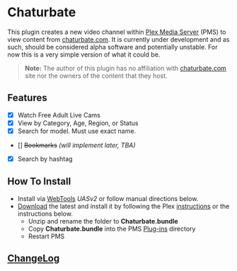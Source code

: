 Chaturbate
===========

This plugin creates a new video channel within [Plex Media Server](https://plex.tv/) (PMS) to view content from [chaturbate.com](https://chaturbate.com/). It is currently under development and as such, should be considered alpha software and potentially unstable.  For now this is a very simple version of what it could be.

> **Note:** The author of this plugin has no affiliation with [chaturbate.com](https://chaturbate.com/) site nor the owners of the content that they host.

## Features

- [X] Watch Free Adult Live Cams
- [X] View by Category, Age, Region, or Status
- [X] Search for model. Must use exact name.
- [] ~~Bookmarks~~ _(will implement later, TBA)_
- [X] Search by hashtag

## How To Install

- Install via [WebTools](https://forums.plex.tv/discussion/126254/rel-webtools-2-0/p1#Discussion_126254) _UASv2_ or follow manual directions below.
- [Download](https://github.com/Nosinden/Chaturbate.bundle/releases/latest) the latest and install it by following the Plex [instructions](https://support.plex.tv/hc/en-us/articles/201187656-How-do-I-manually-install-a-channel-) or the instructions below.
  - Unzip and rename the folder to **Chaturbate.bundle**
  - Copy **Chaturbate.bundle** into the PMS [Plug-ins](https://support.plex.tv/hc/en-us/articles/201106098-How-do-I-find-the-Plug-Ins-folder-) directory
  - Restart PMS

## [ChangeLog](Changelog.md#changelog)
